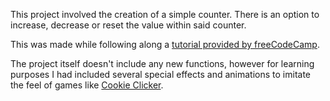 This project involved the creation of a simple counter. There is an option to increase, decrease or reset the value within said counter.

This was made while following along a [tutorial provided by freeCodeCamp](https://www.youtube.com/watch?v=3PHXvlpOkf4&t=1825s).

The project itself doesn't include any new functions, however for learning purposes I had included several special effects and animations to imitate the feel of games like [Cookie Clicker](https://orteil.dashnet.org/cookieclicker/).
